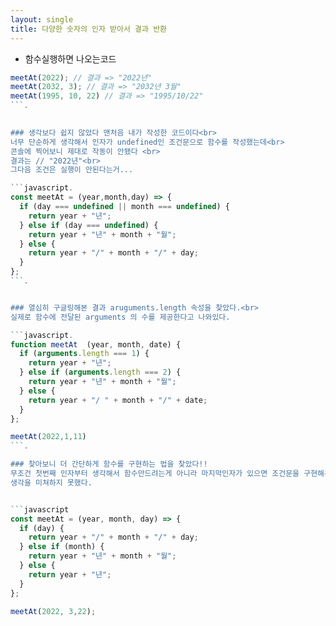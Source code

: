 ```yaml
---
layout: single
title: 다양한 숫자의 인자 받아서 결과 반환
---  
```



- 함수실행하면 나오는코드  
 
```javascript
meetAt(2022); // 결과 => "2022년"
meetAt(2032, 3); // 결과 => "2032년 3월"
meetAt(1995, 10, 22) // 결과 => "1995/10/22"
```. 

  
### 생각보다 쉽지 않았다 맨처음 내가 작성한 코드이다<br>
너무 단순하게 생각해서 인자가 undefined인 조건문으로 함수를 작성했는데<br>
콘솔에 찍어보니 제대로 작동이 안됐다 <br>
결과는 // "2022년"<br>
그다음 조건은 실행이 안된다는거...

```javascript. 
const meetAt = (year,month,day) => {
  if (day === undefined || month === undefined) {
    return year + "년";
  } else if (day === undefined) {
    return year + "년" + month + "월";
  } else {
    return year + "/" + month + "/" + day;
  }
};
```. 


### 열심히 구글링해본 결과 aruguments.length 속성을 찾았다.<br>
실제로 함수에 전달된 arguments 의 수를 제공한다고 나와있다.

```javascript. 
function meetAt  (year, month, date) {
  if (arguments.length === 1) {
    return year + "년";
  } else if (arguments.length === 2) {
    return year + "년" + month + "월";
  } else {
    return year + "/ " + month + "/" + date;
  }
};

meetAt(2022,1,11)
```. 

### 찾아보니 더 간단하게 함수를 구현하는 법을 찾았다!!  
무조건 첫번째 인자부터 생각해서 함수만드려는게 아니라 마지막인자가 있으면 조건문을 구현해본다는<br>
생각을 미쳐하지 못했다.  


```javascript
const meetAt = (year, month, day) => {
  if (day) {
    return year + "/" + month + "/" + day;
  } else if (month) {
    return year + "년" + month + "월";
  } else {
    return year + "년";
  }
};

meetAt(2022, 3,22);
```

